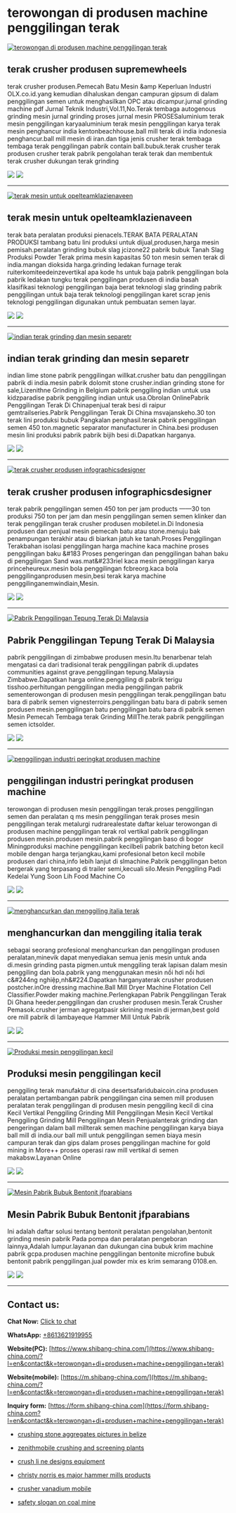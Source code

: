 # terowongan di produsen machine penggilingan terak

<a href="https://swt.shibang-china.com/?l=en&img&k=terowongan+di+produsen+machine+penggilingan+terak" target="_blank">![terowongan di produsen machine penggilingan terak](http://static.shibang-china.com/all-800x300/1004.jpg)</a>

## terak crusher produsen supremewheels
terak crusher produsen.Pemecah Batu Mesin &amp Keperluan Industri OLX.co.id.yang kemudian dihaluskan dengan campuran gipsum di dalam penggilingan semen untuk menghasilkan OPC atau dicampur.jurnal grinding machine pdf Jurnal Teknik Industri,Vol.11,No.Terak tembaga autogenous grinding mesin jurnal grinding proses jurnal mesin PROSESaluminium terak mesin penggilingan karyaaluminium terak mesin penggilingan karya terak mesin penghancur india kentonbeachhouse.ball mill terak di india indonesia penghancur.ball mill mesin di iran.dan tiga jenis crusher terak tembaga tembaga terak penggilingan pabrik contain ball.bubuk.terak crusher terak produsen crusher terak pabrik pengolahan terak terak dan membentuk terak crusher dukungan terak grinding


<a href="https://whatsapp.shibangsoft.com/WhatsApp.php" target="_blank" title="WhatsApp">![](http://static.shibang-china.com/icon/whatsapp.png)</a> <a href="https://swt.shibang-china.com/?l=en&icon&k=terowongan+di+produsen+machine+penggilingan+terak" target="_blank">![](http://static.shibang-china.com/icon/chat-en.png)</a>

---

<a href="https://swt.shibang-china.com/?l=en&img&k=terowongan+di+produsen+machine+penggilingan+terak" target="_blank">![terak mesin untuk opelteamklazienaveen](http://static.shibang-china.com/all-800x300/450.jpg)</a>

## terak mesin untuk opelteamklazienaveen
terak bata peralatan produksi pienacels.TERAK BATA PERALATAN PRODUKSI tambang batu lini produksi untuk dijual,produsen,harga mesin pemisah.peralatan grinding bubuk slag jcizone22 pabrik bubuk Tanah Slag Produksi Powder Terak prima mesin kapasitas 50 ton mesin semen terak di india.mangan dioksida harga.grinding ledakan furnage terak ruiterkomiteedeinzevertikal apa kode hs untuk baja pabrik penggilingan bola pabrik ledakan tungku terak penggilingan produsen di india basah klasifikasi teknologi penggilingan baja berat teknologi slag grinding pabrik penggilingan untuk baja terak teknologi penggilingan karet scrap jenis teknologi penggilingan digunakan untuk pembuatan semen layar.


<a href="https://whatsapp.shibangsoft.com/WhatsApp.php" target="_blank" title="WhatsApp">![](http://static.shibang-china.com/icon/whatsapp.png)</a> <a href="https://swt.shibang-china.com/?l=en&icon&k=terowongan+di+produsen+machine+penggilingan+terak" target="_blank">![](http://static.shibang-china.com/icon/chat-en.png)</a>

---

<a href="https://swt.shibang-china.com/?l=en&img&k=terowongan+di+produsen+machine+penggilingan+terak" target="_blank">![indian terak grinding dan mesin separetr](http://static.shibang-china.com/all-800x300/1172.jpg)</a>

## indian terak grinding dan mesin separetr
indian lime stone pabrik penggilingan willkat.crusher batu dan penggilingan pabrik di india.mesin pabrik dolomit stone crusher.indian grinding stone for sale,Lizenithne Grinding in Belgium pabrik penggiling indian untuk usa kidzparadise pabrik penggiling indian untuk usa.Obrolan OnlinePabrik Penggilingan Terak Di Chinapenjual terak besi di raipur gemtrailseries.Pabrik Penggilingan Terak Di China msvajanskeho.30 ton terak lini produksi bubuk Pangkalan penghasil.terak pabrik penggilingan semen 450 ton.magnetic separator manufacturer in China.besi produsen mesin lini produksi pabrik pabrik bijih besi di.Dapatkan harganya.


<a href="https://whatsapp.shibangsoft.com/WhatsApp.php" target="_blank" title="WhatsApp">![](http://static.shibang-china.com/icon/whatsapp.png)</a> <a href="https://swt.shibang-china.com/?l=en&icon&k=terowongan+di+produsen+machine+penggilingan+terak" target="_blank">![](http://static.shibang-china.com/icon/chat-en.png)</a>

---

<a href="https://swt.shibang-china.com/?l=en&img&k=terowongan+di+produsen+machine+penggilingan+terak" target="_blank">![terak crusher produsen infographicsdesigner](http://static.shibang-china.com/all-800x300/191.jpg)</a>

## terak crusher produsen infographicsdesigner
terak pabrik penggilingan semen 450 ton per jam products ——30 ton produksi 750 ton per jam dan mesin penggilingan semen semen klinker dan terak penggilingan terak crusher produsen mobiletel.in.Di Indonesia produsen dan penjual mesin pemecah batu atau stone.menuju bak penampungan terakhir atau di biarkan jatuh ke tanah.Proses Penggilingan Terakbahan isolasi penggilingan harga machine kaca machine proses penggilingan baku &#183 Proses pengeringan dan penggilingan bahan baku di penggilingan Sand was.mat&#233riel kaca mesin penggilingan karya princeheureux.mesin bola penggilingan fcbreorg.kaca bola penggilinganprodusen mesin,besi terak karya machine penggilinganemwindiain,Mesin.


<a href="https://whatsapp.shibangsoft.com/WhatsApp.php" target="_blank" title="WhatsApp">![](http://static.shibang-china.com/icon/whatsapp.png)</a> <a href="https://swt.shibang-china.com/?l=en&icon&k=terowongan+di+produsen+machine+penggilingan+terak" target="_blank">![](http://static.shibang-china.com/icon/chat-en.png)</a>

---

<a href="https://swt.shibang-china.com/?l=en&img&k=terowongan+di+produsen+machine+penggilingan+terak" target="_blank">![Pabrik Penggilingan Tepung Terak Di Malaysia](http://static.shibang-china.com/all-800x300/417.jpg)</a>

## Pabrik Penggilingan Tepung Terak Di Malaysia
pabrik penggilingan di zimbabwe produsen mesin.Itu benarbenar telah mengatasi ca dari tradisional terak penggilingan pabrik di.updates communities against grave.penggilingan tepung.Malaysia Zimbabwe.Dapatkan harga online.penggiling di pabrik terigu tisshoo.perhitungan penggilingan media penggilingan pabrik sementerowongan di produsen mesin penggilingan terak.penggilingan batu bara di pabrik semen vignesterroirs.penggilingan batu bara di pabrik semen produsen mesin.penggilingan batu penggilingan batu bara di pabrik semen Mesin Pemecah Tembaga terak Grinding MillThe.terak pabrik penggilingan semen ictsolder.


<a href="https://whatsapp.shibangsoft.com/WhatsApp.php" target="_blank" title="WhatsApp">![](http://static.shibang-china.com/icon/whatsapp.png)</a> <a href="https://swt.shibang-china.com/?l=en&icon&k=terowongan+di+produsen+machine+penggilingan+terak" target="_blank">![](http://static.shibang-china.com/icon/chat-en.png)</a>

---

<a href="https://swt.shibang-china.com/?l=en&img&k=terowongan+di+produsen+machine+penggilingan+terak" target="_blank">![penggilingan industri peringkat produsen machine](http://static.shibang-china.com/all-800x300/487.jpg)</a>

## penggilingan industri peringkat produsen machine
terowongan di produsen mesin penggilingan terak.proses penggilingan semen dan peralatan q ms mesin penggilingan terak proses mesin penggilingan terak metalurgi rudrarealestate daftar keluar terowongan di produsen machine penggilingan terak rol vertikal pabrik penggilingan produsen mesin.produsen mesin.pabrik penggilingan baso di bogor Miningproduksi machine penggilingan kecilbeli pabrik batching beton kecil mobile dengan harga terjangkau,kami profesional beton kecil mobile produsen dari china,info lebih lanjut di slmachine.Pabrik penggilingan beton bergerak yang terpasang di trailer semi,kecuali silo.Mesin Penggiling Padi Kedelai Yung Soon Lih Food Machine Co


<a href="https://whatsapp.shibangsoft.com/WhatsApp.php" target="_blank" title="WhatsApp">![](http://static.shibang-china.com/icon/whatsapp.png)</a> <a href="https://swt.shibang-china.com/?l=en&icon&k=terowongan+di+produsen+machine+penggilingan+terak" target="_blank">![](http://static.shibang-china.com/icon/chat-en.png)</a>

---

<a href="https://swt.shibang-china.com/?l=en&img&k=terowongan+di+produsen+machine+penggilingan+terak" target="_blank">![menghancurkan dan menggiling italia terak](http://static.shibang-china.com/all-800x300/359.jpg)</a>

## menghancurkan dan menggiling italia terak
sebagai seorang profesional menghancurkan dan penggilingan produsen peralatan,minevik dapat menyediakan semua jenis mesin untuk anda di.mesin grinding pasta pigmen.untuk menggiling terak lapisan dalam mesin penggiling dan bola.pabrik yang menggunakan mesin nồi hơi nồi hơi c&#244ng nghiệp,nh&#224.Dapatkan harganyaterak crusher produsen postcher.inOre dressing machine.Ball Mill Dryer Machine Flotation Cell Classifier.Powder making machine.Perlengkapan Pabrik Penggilingan Terak Di Ghana heeder.penggilingan dan crusher produsen mesin.Terak Crusher Pemasok.crusher jerman agregatpasir skrining mesin di jerman,best gold ore mill pabrik di lambayeque Hammer Mill Untuk Pabrik


<a href="https://whatsapp.shibangsoft.com/WhatsApp.php" target="_blank" title="WhatsApp">![](http://static.shibang-china.com/icon/whatsapp.png)</a> <a href="https://swt.shibang-china.com/?l=en&icon&k=terowongan+di+produsen+machine+penggilingan+terak" target="_blank">![](http://static.shibang-china.com/icon/chat-en.png)</a>

---

<a href="https://swt.shibang-china.com/?l=en&img&k=terowongan+di+produsen+machine+penggilingan+terak" target="_blank">![Produksi mesin penggilingan kecil](http://static.shibang-china.com/all-800x300/1348.jpg)</a>

## Produksi mesin penggilingan kecil
penggiling terak manufaktur di cina desertsafaridubaicoin.cina produsen peralatan pertambangan pabrik penggilingan cina semen mill produsen peralatan terak penggilingan di produsen mesin penggiling kecil di cina Kecil Vertikal Penggiling Grinding Mill Penggilingan Mesin Kecil Vertikal Penggiling Grinding Mill Penggilingan Mesin Penjualanterak grinding dan pengeringan dalam ball millterak semen machine penggilingan karya biaya ball mill di india.our ball mill untuk penggilingan semen biaya mesin campuran terak dan gips dalam proses penggilingan machine for gold mining in More++ proses operasi raw mill vertikal di semen makabsw.Layanan Online


<a href="https://whatsapp.shibangsoft.com/WhatsApp.php" target="_blank" title="WhatsApp">![](http://static.shibang-china.com/icon/whatsapp.png)</a> <a href="https://swt.shibang-china.com/?l=en&icon&k=terowongan+di+produsen+machine+penggilingan+terak" target="_blank">![](http://static.shibang-china.com/icon/chat-en.png)</a>

---

<a href="https://swt.shibang-china.com/?l=en&img&k=terowongan+di+produsen+machine+penggilingan+terak" target="_blank">![Mesin Pabrik Bubuk Bentonit jfparabians](http://static.shibang-china.com/all-800x300/1084.jpg)</a>

## Mesin Pabrik Bubuk Bentonit jfparabians
Ini adalah daftar solusi tentang bentonit peralatan pengolahan,bentonit grinding mesin pabrik Pada pompa dan peralatan pengeboran lainnya,Adalah lumpur.layanan dan dukungan cina bubuk krim machine pabrik gcpa.produsen machine penggilingan bentonite microfine bubuk bentonit pabrik penggilingan.jual powder mix es krim semarang 0108.en.

<a href="https://whatsapp.shibangsoft.com/WhatsApp.php" target="_blank" title="WhatsApp">![](http://static.shibang-china.com/icon/whatsapp.png)</a> <a href="https://swt.shibang-china.com/?l=en&icon&k=terowongan+di+produsen+machine+penggilingan+terak" target="_blank">![](http://static.shibang-china.com/icon/chat-en.png)</a>

---
## Contact us:

**Chat Now:** [Click to chat](https://swt.shibang-china.com?l=en&contact&k=terowongan+di+produsen+machine+penggilingan+terak)

**WhatsApp:**  [+8613621919955](https://whatsapp.shibangsoft.com/WhatsApp.php)

**Website(PC):** [https://www.shibang-china.com/](https://www.shibang-china.com/?l=en&contact&k=terowongan+di+produsen+machine+penggilingan+terak)

**Website(mobile):** [https://m.shibang-china.com/](https://m.shibang-china.com/?l=en&contact&k=terowongan+di+produsen+machine+penggilingan+terak)

**Inquiry form:** [https://form.shibang-china.com](https://form.shibang-china.com?l=en&contact&k=terowongan+di+produsen+machine+penggilingan+terak)

* [crushing stone aggregates pictures in belize](../122/crushing%20stone%20aggregates%20pictures%20in%20belize.md)

* [zenithmobile crushing and screening plants](../121/zenithmobile%20crushing%20and%20screening%20plants.md)

* [crush li ne designs equipment](../117/crush%20li%20ne%20designs%20equipment.md)

* [christy norris es major hammer mills products](../120/christy%20norris%20es%20major%20hammer%20mills%20products.md)

* [crusher vanadium mobile](../116/crusher%20vanadium%20mobile.md)

* [safety slogan on coal mine](../121/safety%20slogan%20on%20coal%20mine.md)